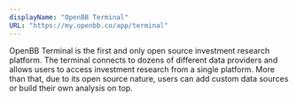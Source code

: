 ```yaml
---
displayName: "OpenBB Terminal"
URL: "https://my.openbb.co/app/terminal"
---
```


OpenBB Terminal is the first and only open source investment research platform. The terminal connects to dozens of different data providers and allows users to access investment research from a single platform. More than that, due to its open source nature, users can add custom data sources or build their own analysis on top.